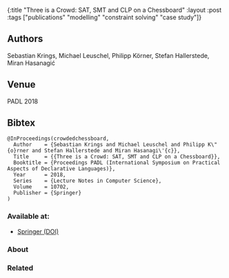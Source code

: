 {:title "Three is a Crowd: SAT, SMT and CLP on a Chessboard"
 :layout :post
 :tags  ["publications" "modelling" "constraint solving" "case study"]}

## Authors
Sebastian Krings, Michael Leuschel, Philipp Körner, Stefan Hallerstede, Miran Hasanagić

## Venue
PADL 2018

## Bibtex

```
@InProceedings(crowdedchessboard,
  Author	= {Sebastian Krings and Michael Leuschel and Philipp K\"{o}rner and Stefan Hallerstede and Miran Hasanagi\'{c}},
  Title		= {{Three is a Crowd: SAT, SMT and CLP on a Chessboard}},
  Booktitle	= {Proceedings PADL (International Symposium on Practical Aspects of Declarative Languages)},
  Year		= 2018,
  Series	= {Lecture Notes in Computer Science},
  Volume	= 10702,
  Publisher	= {Springer}
)
```

### Available at:

- [Springer (DOI)](https://doi.org/10.1007/978-3-319-73305-0_5)

### About


### Related

